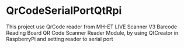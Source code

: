 # QrCodeSerialPortQtRpi
This project use QrCode reader from MH-ET LIVE Scanner V3 Barcode Reading Board QR Code Scanner Reader Module, by using QtCreator in RaspberryPi and setting reader to serial port
